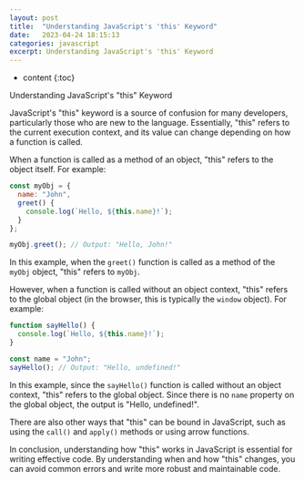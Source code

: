 ```yaml
---
layout: post
title:  "Understanding JavaScript's 'this' Keyword"
date:   2023-04-24 18:15:13
categories: javascript
excerpt: Understanding JavaScript's 'this' Keyword
---
```


* content
{:toc}

Understanding JavaScript's "this" Keyword

JavaScript's "this" keyword is a source of confusion for many developers, particularly those who are new to the language. Essentially, "this" refers to the current execution context, and its value can change depending on how a function is called.

When a function is called as a method of an object, "this" refers to the object itself. For example:

```js
const myObj = {
  name: "John",
  greet() {
    console.log(`Hello, ${this.name}!`);
  }
};

myObj.greet(); // Output: "Hello, John!"
```

In this example, when the `greet()` function is called as a method of the `myObj` object, "this" refers to `myObj`.

However, when a function is called without an object context, "this" refers to the global object (in the browser, this is typically the `window` object). For example:

```js
function sayHello() {
  console.log(`Hello, ${this.name}!`);
}

const name = "John";
sayHello(); // Output: "Hello, undefined!"
```

In this example, since the `sayHello()` function is called without an object context, "this" refers to the global object. Since there is no `name` property on the global object, the output is "Hello, undefined!".

There are also other ways that "this" can be bound in JavaScript, such as using the `call()` and `apply()` methods or using arrow functions.

In conclusion, understanding how "this" works in JavaScript is essential for writing effective code. By understanding when and how "this" changes, you can avoid common errors and write more robust and maintainable code.
